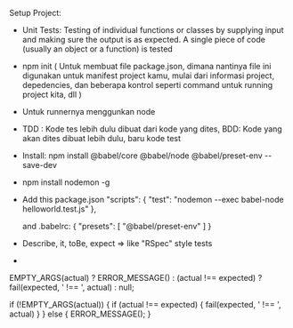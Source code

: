 

Setup Project:
- Unit Tests: Testing of individual functions or classes by supplying input and making sure the output is as expected. A single piece of code (usually an object or a function) is tested
- npm init (
    Untuk membuat file package.json, dimana nantinya file ini digunakan untuk manifest project kamu, mulai dari
    informasi project, depedencies, dan beberapa kontrol seperti command untuk running project kita, dll
  )
-  Untuk runnernya menggunkan node 
-  TDD : Kode tes lebih dulu dibuat dari kode yang dites, 
  BDD: Kode yang akan dites dibuat lebih dulu, baru kode test  
- Install: npm install @babel/core @babel/node @babel/preset-env --save-dev  
- npm install nodemon -g  
- Add this package.json 
  "scripts": {
      "test": "nodemon --exec babel-node helloworld.test.js"
    },

  and .babelrc: 
  {
      "presets": [
          "@babel/preset-env"
      ]
  }
- Describe, it, toBe, expect => like "RSpec" style tests 
- 

EMPTY_ARGS(actual) ? ERROR_MESSAGE() : (actual !== expected) ? fail(expected, ' !== ', actual) : null;

if (!EMPTY_ARGS(actual)) {
            if (actual !== expected) {
                fail(expected, ' !== ', actual)
            }
        } else {
            ERROR_MESSAGE();
        }